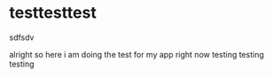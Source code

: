 # testtesttest
sdfsdv


alright so here i am doing the test for my app right now testing testing testing
